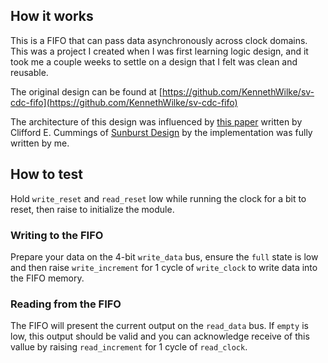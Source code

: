 <!---

This file is used to generate your project datasheet. Please fill in the information below and delete any unused
sections.

You can also include images in this folder and reference them in the markdown. Each image must be less than
512 kb in size, and the combined size of all images must be less than 1 MB.
-->

## How it works

This is a FIFO that can pass data asynchronously across clock domains. This was a project I created when I was first learning logic design, and it took me a couple weeks to settle on a design that I felt was clean and reusable.

The original design can be found at [https://github.com/KennethWilke/sv-cdc-fifo](https://github.com/KennethWilke/sv-cdc-fifo)

The architecture of this design was influenced by
[this paper](http://www.sunburst-design.com/papers/CummingsSNUG2002SJ_FIFO1.pdf)
written by Clifford E. Cummings of
[Sunburst Design](http://www.sunburst-design.com) by the implementation was fully written by me. 

## How to test

Hold `write_reset` and `read_reset` low while running the clock for a bit to reset, then raise to initialize the module.

### Writing to the FIFO

Prepare your data on the 4-bit `write_data` bus, ensure the `full` state is low and then raise `write_increment` for 1 cycle of `write_clock` to write data into the FIFO memory.

### Reading from the FIFO

The FIFO will present the current output on the `read_data` bus. If `empty` is low, this output should be valid and you can acknowledge receive of this vallue by raising `read_increment` for 1 cycle of `read_clock`.
